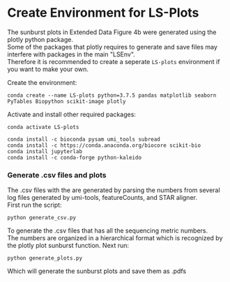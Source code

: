 # Create Environment for LS-Plots  
The sunburst plots in Extended Data Figure 4b were generated using the plotly python package.  
Some of the packages that plotly requires to generate and save files may interfere with packages in the main "LSEnv".  
Therefore it is recommended to create a seperate `LS-plots` environment if you want to make your own.

Create the environment:
```
conda create --name LS-plots python=3.7.5 pandas matplotlib seaborn PyTables Biopython scikit-image plotly
```
Activate and install other required packages:
```
conda activate LS-plots

conda install -c bioconda pysam umi_tools subread
conda install -c https://conda.anaconda.org/biocore scikit-bio
conda install jupyterlab
conda install -c conda-forge python-kaleido
```

### Generate .csv files and plots
The .csv files with the  are generated by parsing the numbers from several log files generated by umi-tools, featureCounts, and STAR aligner.  
First run the script:
```
python generate_csv.py
```
To generate the .csv files that has all the sequencing metric numbers.  
The numbers are organized in a hierarchical format which is recognized by the plotly plot sunburst function.
Next run:
```
python generate_plots.py
```
Which will generate the sunburst plots and save them as .pdfs